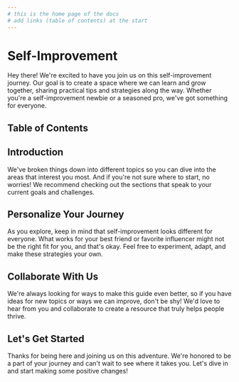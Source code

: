 ```yaml
---
# this is the home page of the docs
# add links (table of contents) at the start
---
```


# Self-Improvement

Hey there! We're excited to have you join us on this self-improvement journey. Our goal is to create a space where we can learn and grow together, sharing practical tips and strategies along the way. Whether you're a self-improvement newbie or a seasoned pro, we've got something for everyone.

## Table of Contents

<!-- - [Goal Setting](goal-setting.md)
- [Time Management](time-management.md)
- [Productivity](productivity.md)
- [Mindfulness](mindfulness.md)
- [Learning](learning.md)
- [Motivation](motivation.md)
- [Habits](habits.md)
- [Health and Wellness](health-wellness.md)
- [Relationships](relationships.md)
- [Career Development](career-development.md) -->

## Introduction

We've broken things down into different topics so you can dive into the areas that interest you most. And if you're not sure where to start, no worries! We recommend checking out the sections that speak to your current goals and challenges.

## Personalize Your Journey

As you explore, keep in mind that self-improvement looks different for everyone. What works for your best friend or favorite influencer might not be the right fit for you, and that's okay. Feel free to experiment, adapt, and make these strategies your own.

## Collaborate With Us

We're always looking for ways to make this guide even better, so if you have ideas for new topics or ways we can improve, don't be shy! We'd love to hear from you and collaborate to create a resource that truly helps people thrive.

## Let's Get Started

Thanks for being here and joining us on this adventure. We're honored to be a part of your journey and can't wait to see where it takes you. Let's dive in and start making some positive changes!

